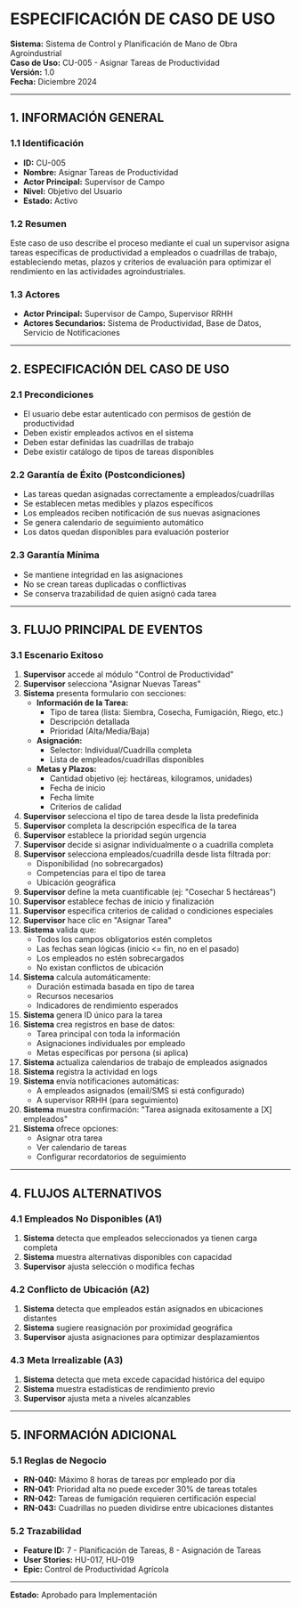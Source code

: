# ESPECIFICACIÓN DE CASO DE USO

**Sistema:** Sistema de Control y Planificación de Mano de Obra Agroindustrial  
**Caso de Uso:** CU-005 - Asignar Tareas de Productividad  
**Versión:** 1.0  
**Fecha:** Diciembre 2024  

---

## 1. INFORMACIÓN GENERAL

### 1.1 Identificación
- **ID:** CU-005
- **Nombre:** Asignar Tareas de Productividad
- **Actor Principal:** Supervisor de Campo
- **Nivel:** Objetivo del Usuario
- **Estado:** Activo

### 1.2 Resumen
Este caso de uso describe el proceso mediante el cual un supervisor asigna tareas específicas de productividad a empleados o cuadrillas de trabajo, estableciendo metas, plazos y criterios de evaluación para optimizar el rendimiento en las actividades agroindustriales.

### 1.3 Actores
- **Actor Principal:** Supervisor de Campo, Supervisor RRHH
- **Actores Secundarios:** Sistema de Productividad, Base de Datos, Servicio de Notificaciones

---

## 2. ESPECIFICACIÓN DEL CASO DE USO

### 2.1 Precondiciones
- El usuario debe estar autenticado con permisos de gestión de productividad
- Deben existir empleados activos en el sistema
- Deben estar definidas las cuadrillas de trabajo
- Debe existir catálogo de tipos de tareas disponibles

### 2.2 Garantía de Éxito (Postcondiciones)
- Las tareas quedan asignadas correctamente a empleados/cuadrillas
- Se establecen metas medibles y plazos específicos
- Los empleados reciben notificación de sus nuevas asignaciones
- Se genera calendario de seguimiento automático
- Los datos quedan disponibles para evaluación posterior

### 2.3 Garantía Mínima
- Se mantiene integridad en las asignaciones
- No se crean tareas duplicadas o conflictivas
- Se conserva trazabilidad de quien asignó cada tarea

---

## 3. FLUJO PRINCIPAL DE EVENTOS

### 3.1 Escenario Exitoso

1. **Supervisor** accede al módulo "Control de Productividad"
2. **Supervisor** selecciona "Asignar Nuevas Tareas"
3. **Sistema** presenta formulario con secciones:
   - **Información de la Tarea:**
     - Tipo de tarea (lista: Siembra, Cosecha, Fumigación, Riego, etc.)
     - Descripción detallada
     - Prioridad (Alta/Media/Baja)
   - **Asignación:**
     - Selector: Individual/Cuadrilla completa
     - Lista de empleados/cuadrillas disponibles
   - **Metas y Plazos:**
     - Cantidad objetivo (ej: hectáreas, kilogramos, unidades)
     - Fecha de inicio
     - Fecha límite
     - Criterios de calidad
4. **Supervisor** selecciona el tipo de tarea desde la lista predefinida
5. **Supervisor** completa la descripción específica de la tarea
6. **Supervisor** establece la prioridad según urgencia
7. **Supervisor** decide si asignar individualmente o a cuadrilla completa
8. **Supervisor** selecciona empleados/cuadrilla desde lista filtrada por:
   - Disponibilidad (no sobrecargados)
   - Competencias para el tipo de tarea
   - Ubicación geográfica
9. **Supervisor** define la meta cuantificable (ej: "Cosechar 5 hectáreas")
10. **Supervisor** establece fechas de inicio y finalización
11. **Supervisor** especifica criterios de calidad o condiciones especiales
12. **Supervisor** hace clic en "Asignar Tarea"
13. **Sistema** valida que:
    - Todos los campos obligatorios estén completos
    - Las fechas sean lógicas (inicio <= fin, no en el pasado)
    - Los empleados no estén sobrecargados
    - No existan conflictos de ubicación
14. **Sistema** calcula automáticamente:
    - Duración estimada basada en tipo de tarea
    - Recursos necesarios
    - Indicadores de rendimiento esperados
15. **Sistema** genera ID único para la tarea
16. **Sistema** crea registros en base de datos:
    - Tarea principal con toda la información
    - Asignaciones individuales por empleado
    - Metas específicas por persona (si aplica)
17. **Sistema** actualiza calendarios de trabajo de empleados asignados
18. **Sistema** registra la actividad en logs
19. **Sistema** envía notificaciones automáticas:
    - A empleados asignados (email/SMS si está configurado)
    - A supervisor RRHH (para seguimiento)
20. **Sistema** muestra confirmación: "Tarea asignada exitosamente a [X] empleados"
21. **Sistema** ofrece opciones:
    - Asignar otra tarea
    - Ver calendario de tareas
    - Configurar recordatorios de seguimiento

---

## 4. FLUJOS ALTERNATIVOS

### 4.1 Empleados No Disponibles (A1)
1. **Sistema** detecta que empleados seleccionados ya tienen carga completa
2. **Sistema** muestra alternativas disponibles con capacidad
3. **Supervisor** ajusta selección o modifica fechas

### 4.2 Conflicto de Ubicación (A2)
1. **Sistema** detecta que empleados están asignados en ubicaciones distantes
2. **Sistema** sugiere reasignación por proximidad geográfica
3. **Supervisor** ajusta asignaciones para optimizar desplazamientos

### 4.3 Meta Irrealizable (A3)
1. **Sistema** detecta que meta excede capacidad histórica del equipo
2. **Sistema** muestra estadísticas de rendimiento previo
3. **Supervisor** ajusta meta a niveles alcanzables

---

## 5. INFORMACIÓN ADICIONAL

### 5.1 Reglas de Negocio
- **RN-040:** Máximo 8 horas de tareas por empleado por día
- **RN-041:** Prioridad alta no puede exceder 30% de tareas totales
- **RN-042:** Tareas de fumigación requieren certificación especial
- **RN-043:** Cuadrillas no pueden dividirse entre ubicaciones distantes

### 5.2 Trazabilidad
- **Feature ID:** 7 - Planificación de Tareas, 8 - Asignación de Tareas
- **User Stories:** HU-017, HU-019
- **Epic:** Control de Productividad Agrícola

---

**Estado:** Aprobado para Implementación
